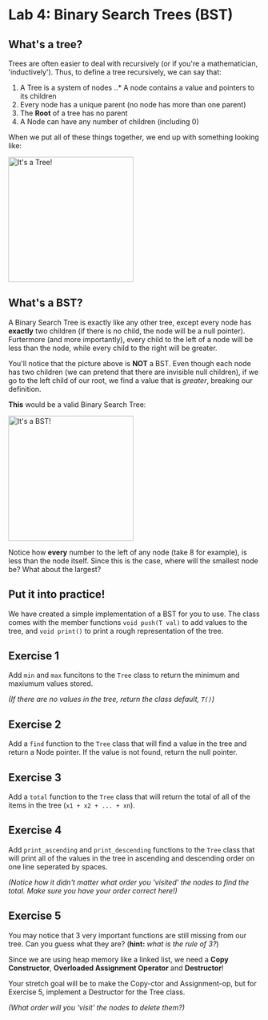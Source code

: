 Lab 4: Binary Search Trees (BST)
================

What's a tree?
--------------
Trees are often easier to deal with recursively (or if you're a mathematician, 'inductively').
Thus, to define a tree recursively, we can say that:

1. A Tree is a system of nodes
..* A node contains a value and pointers to its children
2. Every node has a unique parent (no node has more than one parent)
3. The **Root** of a tree has no parent
4. A Node can have any number of children (including 0)

When we put all of these things together, we end up with something looking like:

<img src="http://upload.wikimedia.org/wikipedia/commons/thumb/f/f7/Binary_tree.svg/220px-Binary_tree.svg.png" alt="It's a Tree!" style="width: 250px;"/>


What's a BST?
-------------
A Binary Search Tree is exactly like any other tree, except every node has **exactly** two children (if there is no child, the node will be a null pointer).
Furtermore (and more importantly), every child to the left of a node will be less than the node, while every child to the right will be greater.

You'll notice that the picture above is **NOT** a BST. Even though each node has two children (we can pretend that there are invisible null children), if we go to the left child of our root, we find a value that is *greater*, breaking our definition.

**This** would be a valid Binary Search Tree:

<img src="http://upload.wikimedia.org/wikipedia/commons/thumb/d/da/Binary_search_tree.svg/2000px-Binary_search_tree.svg.png" alt="It's a BST!" style="width: 250px;"/>

Notice how **every** number to the left of any node (take 8 for example), is less than the node itself. Since this is the case, where will the smallest node be? What about the largest?

Put it into practice!
---------------------
We have created a simple implementation of a BST for you to use. The class comes with the member functions `void push(T val)` to add values to the tree, and `void print()` to print a rough representation of the tree.

Exercise 1
----------
Add `min` and `max` funcitons to the `Tree` class to return the minimum and maxiumum values stored.

*(If there are no values in the tree, return the class default, `T()`)*

Exercise 2
----------
Add a `find` function to the `Tree` class that will find a value in the tree and return a Node pointer. If the value is not found, return the null pointer.

Exercise 3
----------
Add a `total` function to the `Tree` class that will return the total of all of the items in the tree (`x1 + x2 + ... + xn`).

Exercise 4
----------
Add `print_ascending` and `print_descending` functions to the `Tree` class that will print all of the values in the tree in ascending and descending order on one line seperated by spaces.

*(Notice how it didn't matter what order you 'visited' the nodes to find the total. Make sure you have your order correct here!)*

Exercise 5
----------
You may notice that 3 very important functions are still missing from our tree. Can you guess what they are? (**hint:** *what is the rule of 3?*)

Since we are using heap memory like a linked list, we need a **Copy Constructor**, **Overloaded Assignment Operator** and **Destructor**!

Your stretch goal will be to make the Copy-ctor and Assignment-op, but for Exercise 5, implement a Destructor for the Tree class.

*(What order will you 'visit' the nodes to delete them?)*